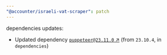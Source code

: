 ```yaml
---
"@accounter/israeli-vat-scraper": patch
---
```

dependencies updates:
  - Updated dependency [`puppeteer@23.11.0` ↗︎](https://www.npmjs.com/package/puppeteer/v/23.11.0) (from `23.10.4`, in `dependencies`)
